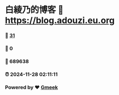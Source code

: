 # 白綾乃的博客 :link: https://blog.adouzi.eu.org 
### :page_facing_up: [31](https://blog.adouzi.eu.org/tag.html) 
### :speech_balloon: 0 
### :hibiscus: 689638 
### :alarm_clock: 2024-11-28 02:11:11 
### Powered by :heart: [Gmeek](https://github.com/Meekdai/Gmeek)
